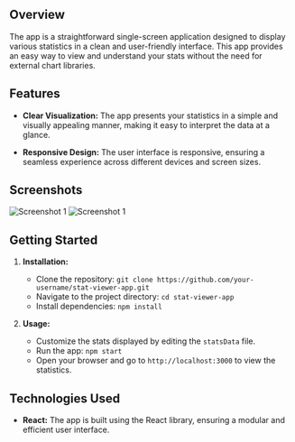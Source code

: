 

## Overview

The app is a straightforward single-screen application designed to display various statistics in a clean and user-friendly interface. This app provides an easy way to view and understand your stats without the need for external chart libraries.

## Features

- **Clear Visualization:** The app presents your statistics in a simple and visually appealing manner, making it easy to interpret the data at a glance.

- **Responsive Design:** The user interface is responsive, ensuring a seamless experience across different devices and screen sizes.

## Screenshots
![Screenshot 1](/public/Screenshot%202023-12-21%20at%208.5214%E2%80%AFPMpng) 
![Screenshot 1](/public/Screenshot%202023-12-21%20at%208.52.54%E2%80%AFPM.png) 

## Getting Started

1. **Installation:**
   - Clone the repository: `git clone https://github.com/your-username/stat-viewer-app.git`
   - Navigate to the project directory: `cd stat-viewer-app`
   - Install dependencies: `npm install`

2. **Usage:**
   - Customize the stats displayed by editing the `statsData` file.
   - Run the app: `npm start`
   - Open your browser and go to `http://localhost:3000` to view the statistics.

## Technologies Used

- **React:** The app is built using the React library, ensuring a modular and efficient user interface.
